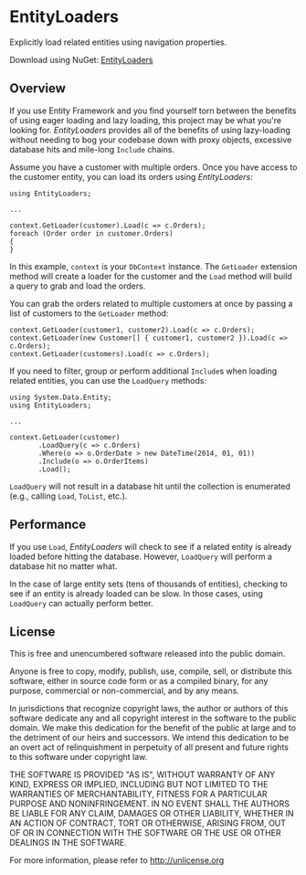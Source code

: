 # EntityLoaders

Explicitly load related entities using navigation properties.

Download using NuGet: [EntityLoaders](http://www.nuget.org/packages/EntityLoaders/)

## Overview
If you use Entity Framework and you find yourself torn between the benefits of using eager loading and lazy loading, this project may be what you're looking for. *EntityLoaders* provides all of the benefits of using lazy-loading without needing to bog your codebase down with proxy objects, excessive database hits and mile-long `Include` chains.

Assume you have a customer with multiple orders. Once you have access to the customer entity, you can load its orders using *EntityLoaders*:

    using EntityLoaders;
    
    ...
    
    context.GetLoader(customer).Load(c => c.Orders);
    foreach (Order order in customer.Orders)
    {
    }
    
In this example, `context` is your `DbContext` instance. The `GetLoader` extension method will create a loader for the customer and the `Load` method will build a query to grab and load the orders.

You can grab the orders related to multiple customers at once by passing a list of customers to the `GetLoader` method:

    context.GetLoader(customer1, customer2).Load(c => c.Orders);
    context.GetLoader(new Customer[] { customer1, customer2 }).Load(c => c.Orders);
    context.GetLoader(customers).Load(c => c.Orders);
    
If you need to filter, group or perform additional `Include`s when loading related entities, you can use the `LoadQuery` methods:

    using System.Data.Entity;
    using EntityLoaders;
    
    ...

    context.GetLoader(customer)
           .LoadQuery(c => c.Orders)
           .Where(o => o.OrderDate > new DateTime(2014, 01, 01))
           .Include(o => o.OrderItems)
           .Load();
           
`LoadQuery` will not result in a database hit until the collection is enumerated (e.g., calling `Load`, `ToList`, etc.).

## Performance
If you use `Load`, *EntityLoaders* will check to see if a related entity is already loaded before hitting the database. However, `LoadQuery` will perform a database hit no matter what.

In the case of large entity sets (tens of thousands of entities), checking to see if an entity is already loaded can be slow. In those cases, using `LoadQuery` can actually perform better.

## License
This is free and unencumbered software released into the public domain.

Anyone is free to copy, modify, publish, use, compile, sell, or
distribute this software, either in source code form or as a compiled
binary, for any purpose, commercial or non-commercial, and by any
means.

In jurisdictions that recognize copyright laws, the author or authors
of this software dedicate any and all copyright interest in the
software to the public domain. We make this dedication for the benefit
of the public at large and to the detriment of our heirs and
successors. We intend this dedication to be an overt act of
relinquishment in perpetuity of all present and future rights to this
software under copyright law.

THE SOFTWARE IS PROVIDED "AS IS", WITHOUT WARRANTY OF ANY KIND,
EXPRESS OR IMPLIED, INCLUDING BUT NOT LIMITED TO THE WARRANTIES OF
MERCHANTABILITY, FITNESS FOR A PARTICULAR PURPOSE AND NONINFRINGEMENT.
IN NO EVENT SHALL THE AUTHORS BE LIABLE FOR ANY CLAIM, DAMAGES OR
OTHER LIABILITY, WHETHER IN AN ACTION OF CONTRACT, TORT OR OTHERWISE,
ARISING FROM, OUT OF OR IN CONNECTION WITH THE SOFTWARE OR THE USE OR
OTHER DEALINGS IN THE SOFTWARE.

For more information, please refer to <http://unlicense.org>
